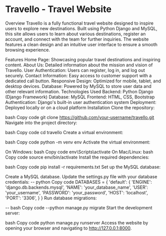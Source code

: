 # Travello - Travel Website
Overview
Travello is a fully functional travel website designed to inspire users to explore new destinations. Built using Python Django and MySQL, this site allows users to learn about various destinations, register an account, and connect with the team for further inquiries. The website features a clean design and an intuitive user interface to ensure a smooth browsing experience.

Features
Home Page: Showcasing popular travel destinations and inspiring content.
About Us: Detailed information about the mission and vision of Travello.
User Authentication: Users can register, log in, and log out securely.
Contact Information: Easy access to customer support with a dedicated call button.
Responsive Design: Optimized for mobile, tablet, and desktop devices.
Database: Powered by MySQL to store user data and other relevant information.
Technologies Used
Backend: Python Django (Django Framework)
Database: MySQL
Frontend: HTML, CSS, Bootstrap
Authentication: Django's built-in user authentication system
Deployment: Deployed locally or on a cloud platform
Installation
Clone the repository:

bash
Copy code
git clone https://github.com/your-username/travello.git
Navigate into the project directory:

bash
Copy code
cd travello
Create a virtual environment:

bash
Copy code
python -m venv env
Activate the virtual environment:

On Windows:
bash
Copy code
env\Scripts\activate
On Mac/Linux:
bash
Copy code
source env/bin/activate
Install the required dependencies:

bash
Copy code
pip install -r requirements.txt
Set up the MySQL database:

Create a MySQL database.
Update the settings.py file with your database credentials:
-- python
Copy code
DATABASES = {
    'default': {
        'ENGINE': 'django.db.backends.mysql',
        'NAME': 'your_database_name',
        'USER': 'your_username',
        'PASSWORD': 'your_password',
        'HOST': 'localhost',
        'PORT': '3306',
    }
}
Run database migrations:

-- bash
Copy code
--python manage.py migrate
Start the development server:

bash
Copy code
python manage.py runserver
Access the website by opening your browser and navigating to http://127.0.0.1:8000.
